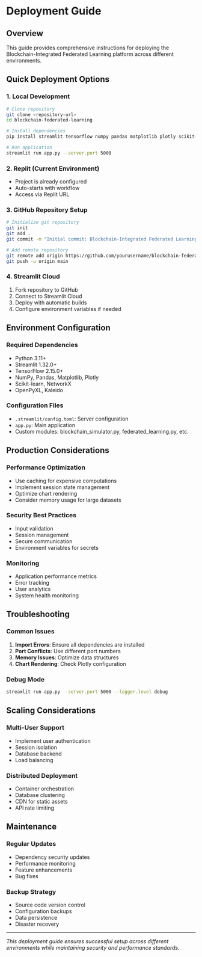 # Deployment Guide

## Overview
This guide provides comprehensive instructions for deploying the Blockchain-Integrated Federated Learning platform across different environments.

## Quick Deployment Options

### 1. Local Development
```bash
# Clone repository
git clone <repository-url>
cd blockchain-federated-learning

# Install dependencies
pip install streamlit tensorflow numpy pandas matplotlib plotly scikit-learn networkx openpyxl kaleido

# Run application
streamlit run app.py --server.port 5000
```

### 2. Replit (Current Environment)
- Project is already configured
- Auto-starts with workflow
- Access via Replit URL

### 3. GitHub Repository Setup
```bash
# Initialize git repository
git init
git add .
git commit -m "Initial commit: Blockchain-Integrated Federated Learning"

# Add remote repository
git remote add origin https://github.com/yourusername/blockchain-federated-learning.git
git push -u origin main
```

### 4. Streamlit Cloud
1. Fork repository to GitHub
2. Connect to Streamlit Cloud
3. Deploy with automatic builds
4. Configure environment variables if needed

## Environment Configuration

### Required Dependencies
- Python 3.11+
- Streamlit 1.32.0+
- TensorFlow 2.15.0+
- NumPy, Pandas, Matplotlib, Plotly
- Scikit-learn, NetworkX
- OpenPyXL, Kaleido

### Configuration Files
- `.streamlit/config.toml`: Server configuration
- `app.py`: Main application
- Custom modules: blockchain_simulator.py, federated_learning.py, etc.

## Production Considerations

### Performance Optimization
- Use caching for expensive computations
- Implement session state management
- Optimize chart rendering
- Consider memory usage for large datasets

### Security Best Practices
- Input validation
- Session management
- Secure communication
- Environment variables for secrets

### Monitoring
- Application performance metrics
- Error tracking
- User analytics
- System health monitoring

## Troubleshooting

### Common Issues
1. **Import Errors**: Ensure all dependencies are installed
2. **Port Conflicts**: Use different port numbers
3. **Memory Issues**: Optimize data structures
4. **Chart Rendering**: Check Plotly configuration

### Debug Mode
```bash
streamlit run app.py --server.port 5000 --logger.level debug
```

## Scaling Considerations

### Multi-User Support
- Implement user authentication
- Session isolation
- Database backend
- Load balancing

### Distributed Deployment
- Container orchestration
- Database clustering
- CDN for static assets
- API rate limiting

## Maintenance

### Regular Updates
- Dependency security updates
- Performance monitoring
- Feature enhancements
- Bug fixes

### Backup Strategy
- Source code version control
- Configuration backups
- Data persistence
- Disaster recovery

---

*This deployment guide ensures successful setup across different environments while maintaining security and performance standards.*